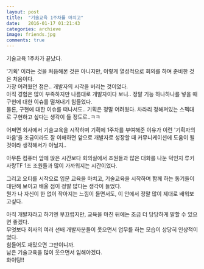 ```yaml
---
layout: post
title:  "기술교육 1주차를 마치고"
date:   2016-01-17 01:21:43
categories: archieve
image: friends.jpg
comments: true
---
```


기술교육 1주차가 끝났다.

'기획' 이라는 것을 처음해본 것은 아니지만, 이렇게 열성적으로 회의를 하며 준비한 것은 처음이다.<br>
가장 어려웠던 점은.. 개발자의 시각을 버리는 것이었다.<br>
아직 경험은 많이 부족하지만 나름대로 개발자이다 보니.. 정말 기능 하나하나를 넣을 때
구현에 대한 이슈를 떨쳐내기 힘들었다.<br>
물론, 구현에 대한 이슈를 떠나서도.. 기획은 정말 어려웠다. 차라리 정해져있는 스펙대로 구현하고 싶다는 생각이 들 정도로..ㅋㅋ

어쩌면 회사에서 기술교육을 시작하며 기획에 1주차를 부여해준 이유가 
이런 '기획자의 마음'을 조금이라도 잘 이해하면
앞으로 개발자로 성장할 때 커뮤니케이션에 도움이 될 것이라 생각해서가 아닐지..

아무튼 컴퓨터 앞에 앉은 시간보다 회의실에서 조원들과 많은 대화를 나눈 덕인지
루키사랑TF 1조 조원들과 많이 가까워지는 시간이었다.

그리고 오티를 시작으로 입문 교육을 마치고, 기술교육을 시작하며
함께 하는 동기들이 대단해 보이고 배울 점이 정말 많다는 생각이 들었다.<br> 
뭔가 나 자신이 한 없이 작아지는 느낌이 들면서도, 이 안에서 정말 많이 제대로 배워보고싶다.

아직 개발자라고 하기엔 부끄럽지만, 교육을 마친 뒤에는 조금 더 당당하게 말할 수 있으면 좋겠다.<br>
무엇보다 회사의 여러 선배 개발자분들이 웃으면서 업무를 하는 모습이 상당히 인상적이었다.<br>
힘들어도 재밌으면 그만이니까.<br>
남은 기술교육을 많이 웃으면서 임해야겠다.<br>
화이팅!!<br>


